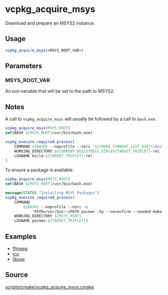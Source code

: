 # vcpkg_acquire_msys

Download and prepare an MSYS2 instance.

## Usage
```cmake
vcpkg_acquire_msys(<MSYS_ROOT_VAR>)
```

## Parameters
### MSYS_ROOT_VAR
An out-variable that will be set to the path to MSYS2.

## Notes
A call to `vcpkg_acquire_msys` will usually be followed by a call to `bash.exe`:
```cmake
vcpkg_acquire_msys(MSYS_ROOT)
set(BASH ${MSYS_ROOT}/usr/bin/bash.exe)

vcpkg_execute_required_process(
    COMMAND ${BASH} --noprofile --norc "${CMAKE_CURRENT_LIST_DIR}\\build.sh"
    WORKING_DIRECTORY ${CURRENT_BUILDTREES_DIR}/${TARGET_TRIPLET}-rel
    LOGNAME build-${TARGET_TRIPLET}-rel
)
```
To ensure a package is available:
```cmake
vcpkg_acquire_msys(MSYS_ROOT)
set(BASH ${MSYS_ROOT}/usr/bin/bash.exe)

message(STATUS "Installing MSYS Packages")
vcpkg_execute_required_process(
    COMMAND
        ${BASH} --noprofile --norc -c
            'PATH=/usr/bin:\$PATH pacman -Sy --noconfirm --needed make'
    WORKING_DIRECTORY ${MSYS_ROOT}
    LOGNAME pacman-${TARGET_TRIPLET})
```

## Examples

* [ffmpeg](https://github.com/Microsoft/vcpkg/blob/master/ports/ffmpeg/portfile.cmake)
* [icu](https://github.com/Microsoft/vcpkg/blob/master/ports/icu/portfile.cmake)
* [libvpx](https://github.com/Microsoft/vcpkg/blob/master/ports/libvpx/portfile.cmake)

## Source
[scripts/cmake/vcpkg_acquire_msys.cmake](https://github.com/Microsoft/vcpkg/blob/master/scripts/cmake/vcpkg_acquire_msys.cmake)
